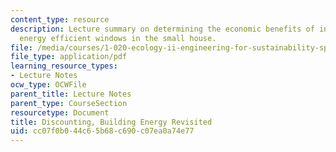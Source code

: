 ```yaml
---
content_type: resource
description: Lecture summary on determining the economic benefits of installing more
  energy efficient windows in the small house.
file: /media/courses/1-020-ecology-ii-engineering-for-sustainability-spring-2008/cc07f0b044c65b68c690c07ea0a74e77_lec15.pdf
file_type: application/pdf
learning_resource_types:
- Lecture Notes
ocw_type: OCWFile
parent_title: Lecture Notes
parent_type: CourseSection
resourcetype: Document
title: Discounting, Building Energy Revisited
uid: cc07f0b0-44c6-5b68-c690-c07ea0a74e77
---
```

